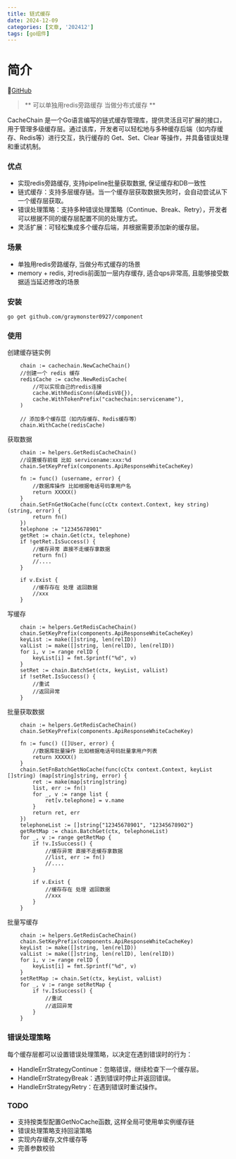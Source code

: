 ```yaml
---
title: 链式缓存
date: 2024-12-09
categories: [文章, '202412']
tags: [go组件]
---
```


# 简介

🔗[GitHub](https://github.com/graymonster0927/component/tree/main/cachechain)

> ** 可以单独用redis旁路缓存  当做分布式缓存 **

CacheChain 是一个Go语言编写的链式缓存管理库，提供灵活且可扩展的接口，用于管理多级缓存层。通过该库，开发者可以轻松地与多种缓存后端（如内存缓存、Redis等）进行交互，执行缓存的 Get、Set、Clear 等操作，并具备错误处理和重试机制。


### 优点
 * 实现redis旁路缓存, 支持pipeline批量获取数据, 保证缓存和DB一致性
 * 链式缓存：支持多层缓存链。当一个缓存层获取数据失败时，会自动尝试从下一个缓存层获取。
 * 错误处理策略：支持多种错误处理策略（Continue、Break、Retry），开发者可以根据不同的缓存层配置不同的处理方式。
 * 灵活扩展：可轻松集成多个缓存后端，并根据需要添加新的缓存层。


### 场景
 * 单独用redis旁路缓存, 当做分布式缓存的场景
 * memory + redis, 对redis前面加一层内存缓存, 适合qps非常高, 且能够接受数据适当延迟修改的场景

### 安装

```
go get github.com/graymonster0927/component
```
### 使用

创建缓存链实例
```
    chain := cachechain.NewCacheChain()
    //创建一个 redis 缓存
    redisCache := cache.NewRedisCache(
        //可以实现自己的redis连接
		cache.WithRedisConn(&RedisV8{}),
		cache.WithTokenPrefix("cachechain:servicename"),
	)
	
	// 添加多个缓存层（如内存缓存、Redis缓存等）
	chain.WithCache(redisCache)

```
获取数据
```
    chain := helpers.GetRedisCacheChain()
    //设置缓存前缀 比如 servicename:xxx:%d
	chain.SetKeyPrefix(components.ApiResponseWhiteCacheKey)

	fn := func() (username, error) {
	    //数据库操作 比如根据电话号码拿用户名
		return XXXXX()
	}
	chain.SetFnGetNoCache(func(cCtx context.Context, key string) (string, error) {
		return fn()
	})
    telephone := "12345678901"
	getRet := chain.Get(ctx, telephone)
    if !getRet.IsSuccess() {
        //缓存异常 直接不走缓存拿数据
        return fn()
        //....
    }

    if v.Exist {
        //缓存存在 处理 返回数据
        //xxx
    }
```

写缓存
```
    chain := helpers.GetRedisCacheChain()
	chain.SetKeyPrefix(components.ApiResponseWhiteCacheKey)
	keyList := make([]string, len(relID))
	valList := make([]string, len(relID), len(relID))
	for i, v := range relID {
		keyList[i] = fmt.Sprintf("%d", v)
	}
	setRet := chain.BatchSet(ctx, keyList, valList)
    if !setRet.IsSuccess() {
        //重试
        //返回异常
    }
```

批量获取数据
```
    chain := helpers.GetRedisCacheChain()
	chain.SetKeyPrefix(components.ApiResponseWhiteCacheKey)

	fn := func() ([]User, error) {
	    //数据库批量操作 比如根据电话号码批量拿用户列表
		return XXXXX()
	}
	chain.SetFnBatchGetNoCache(func(cCtx context.Context, keyList []string) (map[string]string, error) {
	    ret := make(map[string]string)
		list, err := fn()
		for _, v := range list {
		    ret[v.telephone] = v.name
		}
		return ret, err
	})
    telephoneList := []string{"12345678901", "12345678902"}
	getRetMap := chain.BatchGet(ctx, telephoneList)
	for _, v := range getRetMap {
		if !v.IsSuccess() {
			//缓存异常 直接不走缓存拿数据
			//list, err := fn()
			//....
		}

		if v.Exist {
			//缓存存在 处理 返回数据
			//xxx
		}
	}
```

批量写缓存
```
    chain := helpers.GetRedisCacheChain()
	chain.SetKeyPrefix(components.ApiResponseWhiteCacheKey)
	keyList := make([]string, len(relID))
	valList := make([]string, len(relID), len(relID))
	for i, v := range relID {
		keyList[i] = fmt.Sprintf("%d", v)
	}
	setRetMap := chain.Set(ctx, keyList, valList)
	for _, v := range setRetMap {
		if !v.IsSuccess() {
			//重试
            //返回异常
		}
	}
```

### 错误处理策略
每个缓存层都可以设置错误处理策略，以决定在遇到错误时的行为：

* HandleErrStrategyContinue：忽略错误，继续检查下一个缓存层。
* HandleErrStrategyBreak：遇到错误时停止并返回错误。
* HandleErrStrategyRetry：在遇到错误时重试操作。

### TODO
* 支持按类型配置GetNoCache函数, 这样全局可使用单实例缓存链
* 错误处理策略支持回滚策略
* 实现内存缓存,文件缓存等
* 完善参数校验

